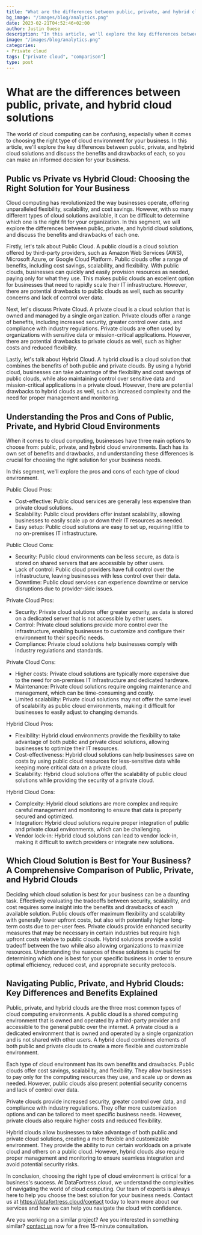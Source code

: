 ```yaml
---
title: "What are the differences between public, private, and hybrid cloud solutions"
bg_image: "/images/blog/analytics.png"
date: 2023-02-21T04:52:46+02:00
author: Justin Guese
description: "In this article, we'll explore the key differences between public, private, and hybrid cloud solutions and discuss the benefits and drawbacks of each, so you can make an informed decision for your business.."
image: "/images/blog/analytics.png"
categories:
- Private cloud
tags: ["private cloud", "comparison"]
type: post
---
```


# What are the differences between public, private, and hybrid cloud solutions

The world of cloud computing can be confusing, especially when it comes to choosing the right type of cloud environment for your business. In this article, we'll explore the key differences between public, private, and hybrid cloud solutions and discuss the benefits and drawbacks of each, so you can make an informed decision for your business.

## Public vs Private vs Hybrid Cloud: Choosing the Right Solution for Your Business

Cloud computing has revolutionized the way businesses operate, offering unparalleled flexibility, scalability, and cost savings. However, with so many different types of cloud solutions available, it can be difficult to determine which one is the right fit for your organization. In this segment, we will explore the differences between public, private, and hybrid cloud solutions, and discuss the benefits and drawbacks of each one.

Firstly, let's talk about Public Cloud. A public cloud is a cloud solution offered by third-party providers, such as Amazon Web Services (AWS), Microsoft Azure, or Google Cloud Platform. Public clouds offer a range of benefits, including cost savings, scalability, and flexibility. With public clouds, businesses can quickly and easily provision resources as needed, paying only for what they use. This makes public clouds an excellent option for businesses that need to rapidly scale their IT infrastructure. However, there are potential drawbacks to public clouds as well, such as security concerns and lack of control over data.

Next, let's discuss Private Cloud. A private cloud is a cloud solution that is owned and managed by a single organization. Private clouds offer a range of benefits, including increased security, greater control over data, and compliance with industry regulations. Private clouds are often used by organizations with sensitive data or mission-critical applications. However, there are potential drawbacks to private clouds as well, such as higher costs and reduced flexibility.

Lastly, let's talk about Hybrid Cloud. A hybrid cloud is a cloud solution that combines the benefits of both public and private clouds. By using a hybrid cloud, businesses can take advantage of the flexibility and cost savings of public clouds, while also maintaining control over sensitive data and mission-critical applications in a private cloud. However, there are potential drawbacks to hybrid clouds as well, such as increased complexity and the need for proper management and monitoring.

## Understanding the Pros and Cons of Public, Private, and Hybrid Cloud Environments

When it comes to cloud computing, businesses have three main options to choose from: public, private, and hybrid cloud environments. Each has its own set of benefits and drawbacks, and understanding these differences is crucial for choosing the right solution for your business needs.

In this segment, we'll explore the pros and cons of each type of cloud environment.

Public Cloud Pros:

- Cost-effective: Public cloud services are generally less expensive than private cloud solutions.
- Scalability: Public cloud providers offer instant scalability, allowing businesses to easily scale up or down their IT resources as needed.
- Easy setup: Public cloud solutions are easy to set up, requiring little to no on-premises IT infrastructure.

Public Cloud Cons:

- Security: Public cloud environments can be less secure, as data is stored on shared servers that are accessible by other users.
- Lack of control: Public cloud providers have full control over the infrastructure, leaving businesses with less control over their data.
- Downtime: Public cloud services can experience downtime or service disruptions due to provider-side issues.

Private Cloud Pros:

- Security: Private cloud solutions offer greater security, as data is stored on a dedicated server that is not accessible by other users.
- Control: Private cloud solutions provide more control over the infrastructure, enabling businesses to customize and configure their environment to their specific needs.
- Compliance: Private cloud solutions help businesses comply with industry regulations and standards.

Private Cloud Cons:

- Higher costs: Private cloud solutions are typically more expensive due to the need for on-premises IT infrastructure and dedicated hardware.
- Maintenance: Private cloud solutions require ongoing maintenance and management, which can be time-consuming and costly.
- Limited scalability: Private cloud solutions may not offer the same level of scalability as public cloud environments, making it difficult for businesses to easily adjust to changing demands.

Hybrid Cloud Pros:

- Flexibility: Hybrid cloud environments provide the flexibility to take advantage of both public and private cloud solutions, allowing businesses to optimize their IT resources.
- Cost-effectiveness: Hybrid cloud solutions can help businesses save on costs by using public cloud resources for less-sensitive data while keeping more critical data on a private cloud.
- Scalability: Hybrid cloud solutions offer the scalability of public cloud solutions while providing the security of a private cloud.

Hybrid Cloud Cons:

- Complexity: Hybrid cloud solutions are more complex and require careful management and monitoring to ensure that data is properly secured and optimized.
- Integration: Hybrid cloud solutions require proper integration of public and private cloud environments, which can be challenging.
- Vendor lock-in: Hybrid cloud solutions can lead to vendor lock-in, making it difficult to switch providers or integrate new solutions.

## Which Cloud Solution is Best for Your Business? A Comprehensive Comparison of Public, Private, and Hybrid Clouds

Deciding which cloud solution is best for your business can be a daunting task. Effectively evaluating the tradeoffs between security, scalability, and cost requires some insight into the benefits and drawbacks of each available solution. Public clouds offer maximum flexibility and scalability with generally lower upfront costs, but also with potentially higher long-term costs due to per-user fees. Private clouds provide enhanced security measures that may be necessary in certain industries but require high upfront costs relative to public clouds. Hybrid solutions provide a solid tradeoff between the two while also allowing organizations to maximize resources. Understanding the nuances of these solutions is crucial for determining which one is best for your specific business in order to ensure optimal efficiency, reduced cost, and appropriate security protocols.

## Navigating Public, Private, and Hybrid Clouds: Key Differences and Benefits Explained

Public, private, and hybrid clouds are the three most common types of cloud computing environments. A public cloud is a shared computing environment that is owned and operated by a third-party provider and accessible to the general public over the internet. A private cloud is a dedicated environment that is owned and operated by a single organization and is not shared with other users. A hybrid cloud combines elements of both public and private clouds to create a more flexible and customizable environment.

Each type of cloud environment has its own benefits and drawbacks. Public clouds offer cost savings, scalability, and flexibility. They allow businesses to pay only for the computing resources they use, and scale up or down as needed. However, public clouds also present potential security concerns and lack of control over data.

Private clouds provide increased security, greater control over data, and compliance with industry regulations. They offer more customization options and can be tailored to meet specific business needs. However, private clouds also require higher costs and reduced flexibility.

Hybrid clouds allow businesses to take advantage of both public and private cloud solutions, creating a more flexible and customizable environment. They provide the ability to run certain workloads on a private cloud and others on a public cloud. However, hybrid clouds also require proper management and monitoring to ensure seamless integration and avoid potential security risks.

In conclusion, choosing the right type of cloud environment is critical for a business's success. At DataFortress.cloud, we understand the complexities of navigating the world of cloud computing. Our team of experts is always here to help you choose the best solution for your business needs. Contact us at https://datafortress.cloud/contact today to learn more about our services and how we can help you navigate the cloud with confidence.



Are you working on a similar project? Are you interested in something similar? [contact us](/contact) now for a free 15-minute consultation.